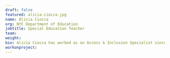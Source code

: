 ```yaml
---
draft: false
featured: alicia-ciocca.jpg
name: Alicia Ciocca
org: NYC Department of Education
jobtitle: Special Education Teacher
team: 
weight: 
bio: Alicia Ciocca has worked as an Access & Inclusion Specialist since 2013. She teaches a high school Disability Justice course. She actively seeks to build a future where all students know and appreciate disability history and literature.
workonproject: 
---
```

